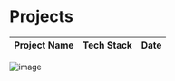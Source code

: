 # Projects

|Project Name| Tech Stack | Date |
|---|-------|-----|




![image](https://user-images.githubusercontent.com/82095877/163048195-bef5818a-d65d-4cdc-b96a-7f07b80d5820.png)

